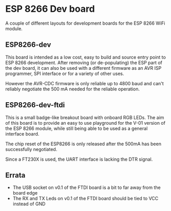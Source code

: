 # ESP 8266 Dev board
A couple of different layouts for development boards for the ESP 8266 WiFi module.

## ESP8266-dev
This board is intended as a low cost, easy to build and source entry point to ESP 8266 development. After removing (or de-populating) the ESP part of the dev board, it can also be used with a different firmware as an AVR ISP programmer, SPI interface or for a variety of other uses.

However the AVR-CDC firmware is only reliable up to 4800 baud and can't reliably negotiate the 500 mA needed for the reliable operation.

## ESP8266-dev-ftdi
This is a small badge-like breakout board with onboard RGB LEDs. The aim of this board is to provide an easy to use playground for the V-01 version of the ESP 8266 module, while still being able to be used as a general interface board.

The chip reset of the ESP8266 is only released after the 500mA has been successfully negotiated.

Since a FT230X is used, the UART interface is lacking the DTR signal.

## Errata
- The USB socket on v0.1 of the FTDI board is a bit to far away from the board edge
- The RX and TX Leds on v0.1 of the FTDI board should be tied to VCC instead of GND
